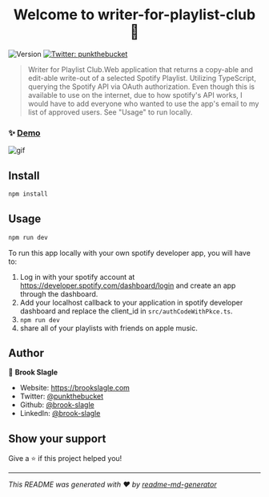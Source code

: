 <h1 align="center">Welcome to writer-for-playlist-club 👋</h1>
<p>
  <img alt="Version" src="https://img.shields.io/badge/version-0.0.0-blue.svg?cacheSeconds=2592000" />
  <a href="https://twitter.com/punkthebucket" target="_blank">
    <img alt="Twitter: punkthebucket" src="https://img.shields.io/twitter/follow/punkthebucket.svg?style=social" />
  </a>
</p>

> Writer for Playlist Club.Web application that returns a copy-able and edit-able write-out of a selected Spotify Playlist. Utilizing TypeScript, querying the Spotify API via OAuth authorization. Even though this is available to use on the internet, due to how spotify's API works, I would have to add everyone who wanted to use the app's email to my list of approved users. See "Usage" to run locally. 

### ✨ [Demo](https://writer-for-playlist-club.netlify.app)
![gif](https://i.imgur.com/besJSIp.gif)

## Install

```sh
npm install
```

## Usage

```sh
npm run dev
```
To run this app locally with your own spotify developer app, you will have to:
1. Log in with your spotify account at https://developer.spotify.com/dashboard/login and create an app through the dashboard. 
2. Add your localhost callback to your application in spotify developer dashboard and replace the client_id in `src/authCodeWithPkce.ts`. 
3. `npm run dev`
4. share all of your playlists with friends on apple music. 


## Author

👤 **Brook Slagle**

* Website: https://brookslagle.com
* Twitter: [@punkthebucket](https://twitter.com/punkthebucket)
* Github: [@brook-slagle](https://github.com/brook-slagle)
* LinkedIn: [@brook-slagle](https://linkedin.com/in/brook-slagle)

## Show your support

Give a ⭐️ if this project helped you!

***
_This README was generated with ❤️ by [readme-md-generator](https://github.com/kefranabg/readme-md-generator)_